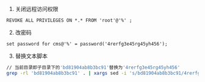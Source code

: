1. 关闭远程访问权限

`REVOKE ALL PRIVILEGES ON *.* FROM 'root'@'%' ;`

2. 改密码

`set password for cms@'%' = password('4rerfg3e45rg45yh456');`

3. 替换文本脚本

```bash
// 当前目录即子目录下的'bd81904ab8b3bc91'替换为'4rerfg3e45rg45yh456'
grep -rl 'bd81904ab8b3bc91' . | xargs sed -i 's/bd81904ab8b3bc91/4rerfg3e45rg45yh456/g'
```

